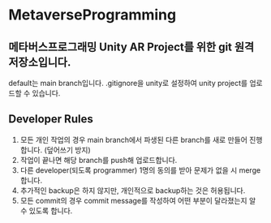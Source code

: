 # MetaverseProgramming
## 메타버스프로그래밍 Unity AR Project를 위한 git 원격 저장소입니다.
default는 main branch입니다.
.gitignore을 unity로 설정하여 unity project를 업로드할 수 있습니다.

## Developer Rules
1. 모든 개인 작업의 경우 main branch에서 파생된 다른 branch를 새로 만들어 진행합니다. (덮어쓰기 방지)
2. 작업이 끝나면 해당 branch를 push해 업로드합니다.
3. 다른 developer(되도록 programmer) 1명의 동의를 받아 문제가 없을 시 merge 합니다.
4. 추가적인 backup은 하지 않지만, 개인적으로 backup하는 것은 허용됩니다. 
5. 모든 commit의 경우 commit message를 작성하여 어떤 부분이 달라졌는지 알 수 있도록 합니다.